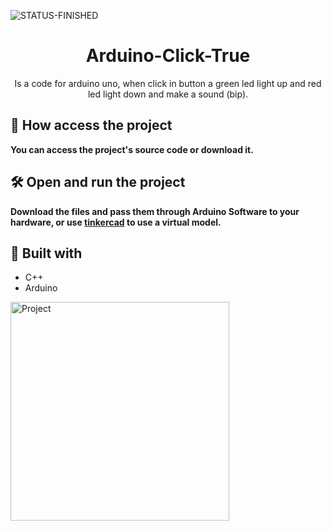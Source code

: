 ![STATUS-FINISHED](https://github.com/cauemondek/movie-website/assets/121320616/26322afa-075d-41b7-b9f1-fec1a11a3e0c)

<h1 align="center">Arduino-Click-True</h1>
<p align="center">Is a code for arduino uno, when click in button a green led light up and red led light down and make a sound (bip).</p>

## 📁 How access the project

**You can access the project's source code or download it.**

## 🛠️ Open and run the project

**Download the files and pass them through Arduino Software to your hardware, or use [tinkercad](https://www.tinkercad.com/) to use a virtual model.**

## 🔨 Built with
- C++
- Arduino
<img height="350" src="https://github.com/cauemondek/arduino-click-true/blob/main/ArduinoMontageImg.png" alt="Project">
